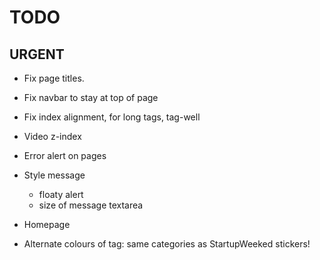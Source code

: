 TODO
==============


URGENT
------

- Fix page titles.
- Fix navbar to stay at top of page
- Fix index alignment, for long tags, tag-well

- Video z-index
- Error alert on pages


- Style message
    - floaty alert
    - size of message textarea


- Homepage


- Alternate colours of tag: same categories as StartupWeeked stickers!
